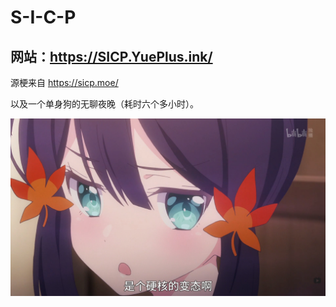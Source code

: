 # S-I-C-P


## 网站：<https://SICP.YuePlus.ink/>

源梗来自 https://sicp.moe/

以及一个单身狗的无聊夜晚（耗时六个多小时）。


![是个硬核的变态啊](./hentai.png)
